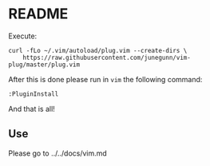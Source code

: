 # README

Execute: 
```
curl -fLo ~/.vim/autoload/plug.vim --create-dirs \
    https://raw.githubusercontent.com/junegunn/vim-plug/master/plug.vim
```

After this is done please run in `vim` the following command:

```
:PluginInstall
```

And that is all!

## Use

Please go to ../../docs/vim.md
